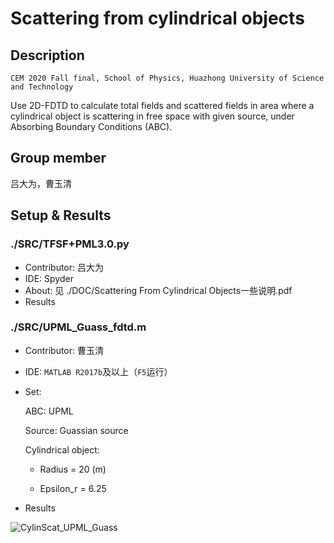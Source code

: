 # Scattering from cylindrical objects

## Description

`CEM 2020 Fall final, School of Physics, Huazhong University of Science and Technology`

Use 2D-FDTD to calculate total fields and scattered fields in area where a cylindrical object is scattering in free space with given source, under Absorbing Boundary Conditions (ABC).

## Group member

吕大为，曹玉清

## Setup &  Results

### ./SRC/TFSF+PML3.0.py

- Contributor: 吕大为
- IDE: Spyder
- About: 见 ./DOC/Scattering From Cylindrical Objects一些说明.pdf
- Results

### ./SRC/UPML_Guass_fdtd.m

- Contributor: 曹玉清

- IDE: `MATLAB R2017b`及以上（`F5`运行）

- Set:

  ABC: UPML

  Source: Guassian source 

  Cylindrical object:

  - Radius = 20 (m)

  - Epsilon_r = 6.25

- Results

![CylinScat_UPML_Guass](./PICS/CylinScat_UPML_Guass.gif)

